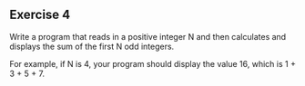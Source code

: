 Exercise 4
---------- 

Write a program that reads in a positive integer N and then calculates and displays the sum of the first N odd integers.

For example, if N is 4, your program should display the value 16, which is 1 + 3 + 5 + 7.